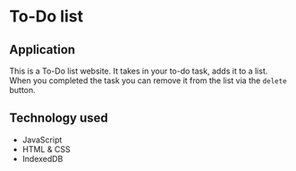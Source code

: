 # To-Do list

## Application 

This is a To-Do list website. It takes in your to-do task, adds it to a list.
When you completed the task you can remove it from the list via the `delete`
button. 

## Technology used
- JavaScript
- HTML & CSS
- IndexedDB

